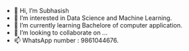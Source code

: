 - 👋 Hi, I’m Subhasish
- 👀 I’m interested in Data Science and Machine Learning.
- 🌱 I’m currently learning Bachelore of computer application.
- 💞️ I’m looking to collaborate on ...
- 📫 WhatsApp number : 9861044676.

<!---
subhasish20/subhasish20 is a ✨ special ✨ repository because its `README.md` (this file) appears on your GitHub profile.
You can click the Preview link to take a look at your changes.
--->
